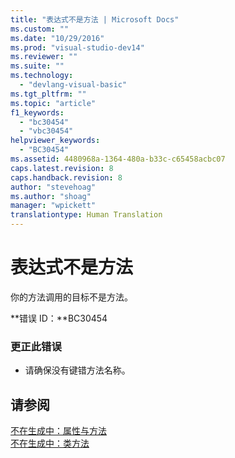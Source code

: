 ```yaml
---
title: "表达式不是方法 | Microsoft Docs"
ms.custom: ""
ms.date: "10/29/2016"
ms.prod: "visual-studio-dev14"
ms.reviewer: ""
ms.suite: ""
ms.technology: 
  - "devlang-visual-basic"
ms.tgt_pltfrm: ""
ms.topic: "article"
f1_keywords: 
  - "bc30454"
  - "vbc30454"
helpviewer_keywords: 
  - "BC30454"
ms.assetid: 4480968a-1364-480a-b33c-c65458acbc07
caps.latest.revision: 8
caps.handback.revision: 8
author: "stevehoag"
ms.author: "shoag"
manager: "wpickett"
translationtype: Human Translation
---
```

# 表达式不是方法
你的方法调用的目标不是方法。  
  
 **错误 ID：**BC30454  
  
### 更正此错误  
  
-   请确保没有键错方法名称。  
  
## 请参阅  
 [不在生成中：属性与方法](http://msdn.microsoft.com/zh-cn/8822c325-a360-402d-98f5-7a9b4a1b13bf)   
 [不在生成中：类方法](http://msdn.microsoft.com/zh-cn/326214bb-6367-48e7-bb24-714844791400)